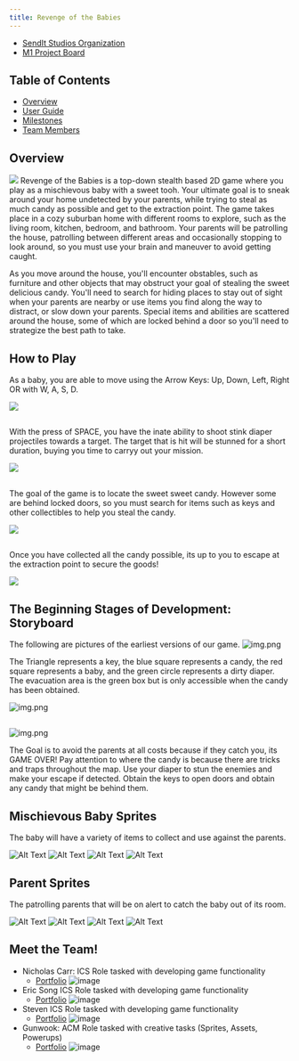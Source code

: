 ```yaml
---
title: Revenge of the Babies
---
```


* [SendIt Studios Organization](https://github.com/SendIt-Studios)
* [M1 Project Board](https://github.com/orgs/SendIt-Studios/projects/2/views/1)

## Table of Contents
* [Overview](#overview)
* [User Guide](#user-guide)
* [Milestones](#milestones)
* [Team Members](#team-members)

## Overview

<img class="ui left floated image" src="public/images/titlescreen.jpg"> Revenge of the Babies is a top-down stealth based 2D game where you play as a mischievous baby with a sweet tooh. Your ultimate goal is to sneak around your home undetected by your parents, while trying to steal as much candy as possible and get to the extraction point. The game takes place in a cozy suburban home with different rooms to explore, such as the living room, kitchen, bedroom, and bathroom. Your parents will be patrolling the house, patrolling between different areas and occasionally stopping to look around, so you must use your brain and maneuver to avoid getting caught.

As you move around the house, you'll encounter obstables, such as furniture and other objects that may obstruct your goal of stealing the sweet delicious candy. You'll need to search for hiding places to stay out of sight when your parents are nearby or use items you find along the way to distract, or slow down your parents. Special items and abilities are scattered around the house, some of which are locked behind a door so you'll need to strategize the best path to take.

## How to Play


As a baby, you are able to move using the Arrow Keys: Up, Down, Left, Right OR with W, A, S, D. 

<img class="ui right floated image" src="public/images/baby_img.png"> 

##

With the press of SPACE, you have the inate ability to shoot stink diaper projectiles towards a target. The target that is hit will be stunned for a short duration, buying you time to carryy out your mission.

<img class="ui right floated image" src="public/images/baby_diaper.png"> 

##

The goal of the game is to locate the sweet sweet candy. However some are behind locked doors, so you must search for items such as keys and other collectibles to help you steal the candy.

<img class="ui right floated image" src="public/images/game_goal.png"> 

##

Once you have collected all the candy possible, its up to you to escape at the extraction point to secure the goods!

<img class="ui right floated image" src="public/images/game_extract.png"> 


## The Beginning Stages of Development: Storyboard

The following are pictures of the earliest versions of our game. 
![img.png](public/images/image.png)

The Triangle represents a key, the blue square represents a candy, the red square represents a baby, and the green circle represents a dirty diaper.
The evacuation area is the green box but is only accessible when the candy has been obtained.

![img.png](public/images/image1.png)

## 

![img.png](public/images/level_1.png)

The Goal is to avoid the parents at all costs because if they catch you, its GAME OVER! Pay attention to where the candy is because there are tricks and traps throughout the map. Use your diaper to stun the enemies and make your escape if detected. Obtain the keys to open doors and obtain any candy that might be behind them.

## Mischievous Baby Sprites

The baby will have a variety of items to collect and use against the parents.

![Alt Text](public/images/baby_left.gif)
![Alt Text](public/images/baby_right.gif)
![Alt Text](public/images/baby_up.gif)
![Alt Text](public/images/baby_down.gif)

## Parent Sprites

The patrolling parents that will be on alert to catch the baby out of its room.

![Alt Text](public/images/adult1_up.gif)
![Alt Text](public/images/adult1_down.gif)
![Alt Text](public/images/adult_1.png)
![Alt Text](public/images/adult_2.png)



## Meet the Team!
* Nicholas Carr: ICS Role tasked with developing game functionality
    * [Portfolio](https://nicholasbcarr.github.io/)
    ![image](public/images/nick.jpg)
* Eric Song ICS Role tasked with developing game functionality
    * [Portfolio](https://eric-song1773.github.io/)
    ![image](public/images/eric.jpg)
* Steven ICS Role tasked with developing game functionality
    * [Portfolio](https://sle417.github.io/)
    ![image](public/images/steven.jpg)
* Gunwook: ACM Role tasked with creative tasks (Sprites, Assets, Powerups)
    * [Portfolio](https://lumd2000.github.io/)
    ![image](public/images/gunwook.jpg)
